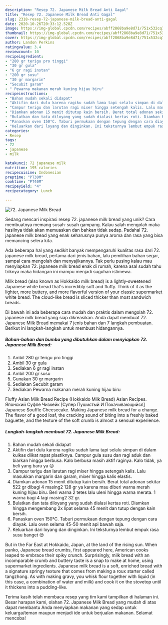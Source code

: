 ```yaml
---
description: "Resep 72. Japanese Milk Bread Anti Gagal"
title: "Resep 72. Japanese Milk Bread Anti Gagal"
slug: 2318-resep-72-japanese-milk-bread-anti-gagal
date: 2020-10-26T20:33:12.528Z
image: https://img-global.cpcdn.com/recipes/abff2868ba9e8d71/751x532cq70/72-japanese-milk-bread-foto-resep-utama.jpg
thumbnail: https://img-global.cpcdn.com/recipes/abff2868ba9e8d71/751x532cq70/72-japanese-milk-bread-foto-resep-utama.jpg
cover: https://img-global.cpcdn.com/recipes/abff2868ba9e8d71/751x532cq70/72-japanese-milk-bread-foto-resep-utama.jpg
author: Landon Perkins
ratingvalue: 3.4
reviewcount: 10
recipeingredient:
- "280 gr terigu pro tinggi"
- "30 gr gula"
- "6 gr ragi instan"
- "200 gr susu"
- "30 gr margarin"
- "Secubit garam"
- " Pewarna makanan merah kuning hijau biru"
recipeinstructions:
- "Bahan mudah sekali didapat"
- "Aktifin dari dulu karena ragiku sudah lama tapi selalu simpan di dalam kulkas diikat rapat plastiknya. Campur gula susu dan ragi aduk dan biarkan hingga berbusa. Kalo berbusa masih aktif raginya. Kalo tidak, ya beli yang baru ya 😉"
- "Campur terigu dan larutan ragi mixer hingga setengah kalis. Lalu masukkan margarin dan garam, mixer hingga kalis elastis."
- "Diamkan adonan 15 menit ditutup kain bersih. Berat total adonan sekitar 522 gr dibagi 4 masing2 128 gr ya karena mau diberi warna merah kuning hijau biru. Beri warna 2 tetes lalu uleni hingga warna merata. 1 warna bagi 4 lagi masing2 32 gr."
- "Bulatkan dan tata diloyang yang sudah dialasi kertas roti. Diamkan hingga mengembang 2x lipat selama 45 menit dan tutup dengan kain bersih."
- "Panaskan oven 150°C. Taburi permukaan dengan tepung dengan cara diayak. Lalu oven selama 45-50 menit api bawah saja."
- "Keluarkan dari loyang dan dinginkan. Ini teksturnya lembut empuk rasa susu banget 😍"
categories:
- Resep
tags:
- 72
- japanese
- milk

katakunci: 72 japanese milk 
nutrition: 195 calories
recipecuisine: Indonesian
preptime: "PT30M"
cooktime: "PT40M"
recipeyield: "4"
recipecategory: Lunch

---
```



![72. Japanese Milk Bread](https://img-global.cpcdn.com/recipes/abff2868ba9e8d71/751x532cq70/72-japanese-milk-bread-foto-resep-utama.jpg)

Sedang mencari inspirasi resep 72. japanese milk bread yang unik? Cara membuatnya memang susah-susah gampang. Kalau salah mengolah maka hasilnya tidak akan memuaskan dan bahkan tidak sedap. Padahal 72. japanese milk bread yang enak seharusnya punya aroma dan rasa yang bisa memancing selera kita.

Ada beberapa hal yang sedikit banyak mempengaruhi kualitas rasa dari 72. japanese milk bread, pertama dari jenis bahan, lalu pemilihan bahan segar, sampai cara mengolah dan menyajikannya. Tak perlu pusing kalau mau menyiapkan 72. japanese milk bread enak di rumah, karena asal sudah tahu triknya maka hidangan ini mampu menjadi suguhan istimewa.

Milk bread (also known as Hokkaido milk bread) is a lightly-sweetened Japanese white bread that&#39;s incredibly soft and fluffy. Think of it as the lighter, more buttery, and more flavorful version of your classic supermarket white bread. The cloud-like bread is sliced thicker than most sandwich breads.


Di bawah ini ada beberapa cara mudah dan praktis dalam mengolah 72. japanese milk bread yang siap dikreasikan. Anda dapat membuat 72. Japanese Milk Bread memakai 7 jenis bahan dan 7 langkah pembuatan. Berikut ini langkah-langkah untuk membuat hidangannya.

<!--inarticleads1-->

##### Bahan-bahan dan bumbu yang dibutuhkan dalam menyiapkan 72. Japanese Milk Bread:

1. Ambil 280 gr terigu pro tinggi
1. Ambil 30 gr gula
1. Sediakan 6 gr ragi instan
1. Ambil 200 gr susu
1. Gunakan 30 gr margarin
1. Sediakan Secubit garam
1. Sediakan  Pewarna makanan merah kuning hijau biru


Fluffy Asian Milk Bread Recipe (Hokkaido Milk Bread) Asian Recipes. Японский Суфле Чизкейк [Супер Пушистый И Покачивающийся] Japanese Souffle Cheesecake. Making Japanese milk bread for a change. The flavor of a good loaf, the cracking sound of biting into a freshly baked baguette, and the texture of the soft crumb is almost a sensual experience. 

<!--inarticleads2-->

##### Langkah-langkah membuat 72. Japanese Milk Bread:

1. Bahan mudah sekali didapat
1. Aktifin dari dulu karena ragiku sudah lama tapi selalu simpan di dalam kulkas diikat rapat plastiknya. Campur gula susu dan ragi aduk dan biarkan hingga berbusa. Kalo berbusa masih aktif raginya. Kalo tidak, ya beli yang baru ya 😉
1. Campur terigu dan larutan ragi mixer hingga setengah kalis. Lalu masukkan margarin dan garam, mixer hingga kalis elastis.
1. Diamkan adonan 15 menit ditutup kain bersih. Berat total adonan sekitar 522 gr dibagi 4 masing2 128 gr ya karena mau diberi warna merah kuning hijau biru. Beri warna 2 tetes lalu uleni hingga warna merata. 1 warna bagi 4 lagi masing2 32 gr.
1. Bulatkan dan tata diloyang yang sudah dialasi kertas roti. Diamkan hingga mengembang 2x lipat selama 45 menit dan tutup dengan kain bersih.
1. Panaskan oven 150°C. Taburi permukaan dengan tepung dengan cara diayak. Lalu oven selama 45-50 menit api bawah saja.
1. Keluarkan dari loyang dan dinginkan. Ini teksturnya lembut empuk rasa susu banget 😍


But in the Far East at Hokkaido, Japan, at the land of the rising sun. When panko, Japanese bread crumbs, first appeared here, American cooks leaped to embrace their spiky crunch. Surprisingly, milk bread with an incomparable crumb and buttery taste is a snap to make at home, using supermarket ingredients. Japanese milk bread is a soft, enriched bread with a signature springy texture that comes from making a roux starter called tangzhong. As with making gravy, you whisk flour together with liquid (in this case, a combination of water and milk) and cook it on the stovetop until it thickens into a pudding-like. 

Terima kasih telah membaca resep yang tim kami tampilkan di halaman ini. Besar harapan kami, olahan 72. Japanese Milk Bread yang mudah di atas dapat membantu Anda menyiapkan makanan yang sedap untuk keluarga/teman maupun menjadi ide untuk berjualan makanan. Selamat mencoba!
